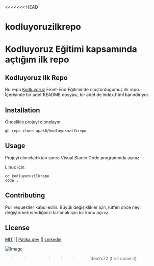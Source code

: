 <<<<<<< HEAD
# kodluyoruzilkrepo
Kodluyoruz Eğitimi kapsamında açtığım ilk repo
=======
## Kodluyoruz Ilk Repo

Bu repo [Kodluyoruz](https://github.com/apak0/kodluyoruzilkrepo) Front-End Eğitiminde oluşturduğumuz ilk repo. İçerisinde bir adet README dosyası, bir adet de index.html barındırıyor.

## Installation
Öncelikle projeyi clonelayın.

```
gh repo clone apak0/kodluyoruzilkrepo
```

## Usage
Projeyi cloneladıktan sonra Visual Studio Code programında açınız.

Linux için:

```
cd kodluyoruzilkrepo
code .
```

## Contributing

Pull requestler kabul edilir. Büyük değişiklikler için, lütfen önce neyi değiştirmek istediğinizi tartımak için bir konu açınız.

## License

[MIT]() || [Patika.dev](https://app.patika.dev/apak/edit/bio) || [Linkedin](https://www.linkedin.com/in/muhammed-apak-9a0261b6/)


![Image](https://picsum.photos/seed/picsum/1080/720)
>>>>>>> dea2c72 (first commit)
